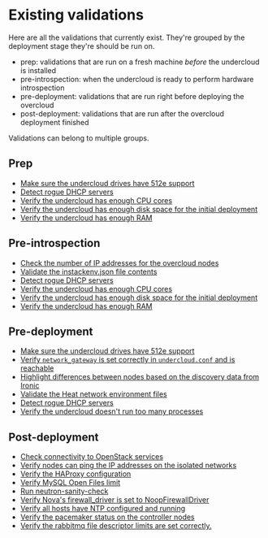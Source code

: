 Existing validations
====================

Here are all the validations that currently exist. They're grouped by
the deployment stage they're should be run on.

* prep: validations that are run on a fresh machine *before* the undercloud is installed
* pre-introspection: when the undercloud is ready to perform hardware introspection
* pre-deployment: validations that are run right before deploying the overcloud
* post-deployment: validations that are run after the overcloud deployment finished

Validations can belong to multiple groups.

## Prep ##

* [Make sure the undercloud drives have 512e support](512e.yaml)
* [Detect rogue DHCP servers](rogue-dhcp.yaml)
* [Verify the undercloud has enough CPU cores](undercloud-cpu.yaml)
* [Verify the undercloud has enough disk space for the initial deployment](undercloud-disk-space.yaml)
* [Verify the undercloud has enough RAM](undercloud-ram.yaml)

## Pre-introspection ##

* [Check the number of IP addresses for the overcloud nodes](ctlplane-ip-range.yaml)
* [Validate the instackenv.json file contents](instackenv.yaml)
* [Detect rogue DHCP servers](rogue-dhcp.yaml)
* [Verify the undercloud has enough CPU cores](undercloud-cpu.yaml)
* [Verify the undercloud has enough disk space for the initial deployment](undercloud-disk-space.yaml)
* [Verify the undercloud has enough RAM](undercloud-ram.yaml)

## Pre-deployment ##

* [Make sure the undercloud drives have 512e support](512e.yaml)
* [Verify `network_gateway` is set correctly in `undercloud.conf` and is reachable](check-network-gateway.yaml)
* [Highlight differences between nodes based on the discovery data from Ironic](discovery_diff.yaml)
* [Validate the Heat network environment files](network_environment.yaml)
* [Detect rogue DHCP servers](rogue-dhcp.yaml)
* [Verify the undercloud doesn't run too many processes](undercloud-process-count.yaml)

## Post-deployment ##

* [Check connectivity to OpenStack services](check_openstack_endpoints.yaml)
* [Verify nodes can ping the IP addresses on the isolated networks](compute_node_connectivity.yaml)
* [Verify the HAProxy configuration](haproxy.yaml)
* [Verify MySQL Open Files limit](mysql-open-files-limit.yaml)
* [Run neutron-sanity-check](neutron-sanity-check.yaml)
* [Verify Nova's firewall_driver is set to NoopFirewallDriver](no-op-firewall-nova-driver.yaml)
* [Verify all hosts have NTP configured and running](ntpstat.yaml)
* [Verify the pacemaker status on the controller nodes](pacemaker-status.yaml)
* [Verify the rabbitmq file descriptor limits are set correctly.](rabbitmq-limits.yaml)
